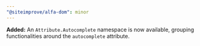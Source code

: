 ```yaml
---
"@siteimprove/alfa-dom": minor
---
```


**Added:** An `Attribute.Autocomplete` namespace is now available, grouping functionalities around the `autocomplete` attribute.

